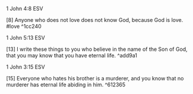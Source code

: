1 John 4:8 ESV

[8] Anyone who does not love does not know God, because God is love. #love ^1cc240

1 John 5:13 ESV

[13] I write these things to you who believe in the name of the Son of God, that you may know that you have eternal life.  ^add9a1

1 John 3:15 ESV

[15] Everyone who hates his brother is a murderer, and you know that no murderer has eternal life abiding in him. ^612365